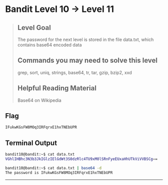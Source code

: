 # Bandit Level 10 → Level 11
> ## Level Goal
>
>The password for the next level is stored in the file data.txt, which contains base64 encoded data
> ## Commands you may need to solve this level
>
> grep, sort, uniq, strings, base64, tr, tar, gzip, bzip2, xxd
> ## Helpful Reading Material
>
>    Base64 on Wikipedia


## Flag

```bash
IFukwKGsFW8MOq3IRFqrxE1hxTNEbUPR
```

## Terminal Output

```bash
bandit10@bandit:~$ cat data.txt 
VGhlIHBhc3N3b3JkIGlzIElGdWt3S0dzRlc4TU9xM0lSRnFyeEUxaHhUTkViVVBSCg==

bandit10@bandit:~$ cat data.txt | base64 -d
The password is IFukwKGsFW8MOq3IRFqrxE1hxTNEbUPR

```

***
